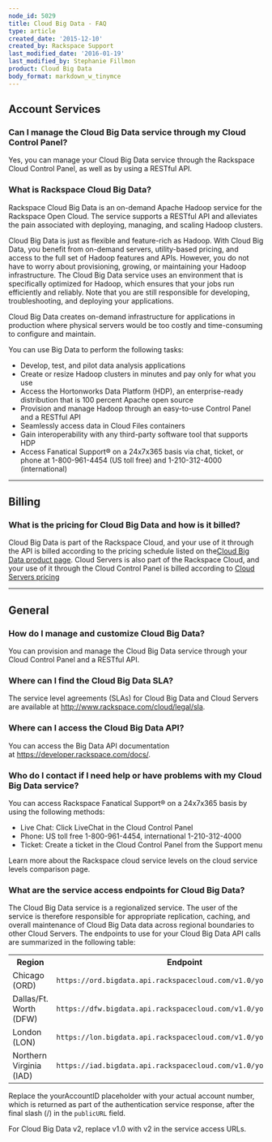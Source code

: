```yaml
---
node_id: 5029
title: Cloud Big Data - FAQ
type: article
created_date: '2015-12-10'
created_by: Rackspace Support
last_modified_date: '2016-01-19'
last_modified_by: Stephanie Fillmon
product: Cloud Big Data
body_format: markdown_w_tinymce
---
```


<h2>Account Services</h2>

<h3>Can I manage the Cloud Big Data service through my Cloud Control Panel?</h3>

<p>Yes, you can manage your Cloud Big Data service through the Rackspace Cloud Control Panel, as well as by using a RESTful API.</p>

<h3>What is Rackspace Cloud Big Data?</h3>

<p>Rackspace Cloud Big Data is an on-demand Apache Hadoop service for the Rackspace Open Cloud. The service supports a RESTful API and alleviates the pain associated with deploying, managing, and scaling Hadoop clusters.</p>

<p>Cloud Big Data is just as flexible and feature-rich as Hadoop. With Cloud Big Data, you benefit from on-demand servers, utility-based pricing, and access to the full set of Hadoop features and APIs. However, you do not have to worry about provisioning, growing, or maintaining your Hadoop infrastructure. The Cloud Big Data service uses an environment that is specifically optimized for Hadoop, which ensures that your jobs run efficiently and reliably. Note that you are still responsible for developing, troubleshooting, and deploying your applications.</p>

<p>Cloud Big Data creates on-demand infrastructure for applications in production where physical servers would be too costly and time-consuming to configure and maintain.</p>

<p>You can use Big Data to perform the following tasks:</p>

<ul>
	<li>Develop, test, and pilot data analysis applications</li>
	<li>Create or resize Hadoop clusters in minutes and pay only for what you use</li>
	<li>Access the Hortonworks Data Platform (HDP), an enterprise-ready distribution that is 100 percent Apache open source</li>
	<li>Provision and manage Hadoop through an easy-to-use Control Panel and a RESTful API</li>
	<li>Seamlessly access data in Cloud Files containers</li>
	<li>Gain interoperability with any third-party software tool that supports HDP</li>
	<li>Access Fanatical Support® on a 24x7x365 basis via chat, ticket, or phone at 1-800-961-4454 (US toll free) and 1-210-312-4000 (international)</li>
</ul>

---------
<h2>Billing</h2>

<h3>What is the pricing for Cloud Big Data and how is it billed?</h3>

<p>Cloud Big Data is part of the Rackspace Cloud, and your use of it through the API is billed according to the pricing schedule listed on the<a href="http://www.rackspace.com/cloud/big-data">Cloud Big Data product page</a>. Cloud Servers is also part of the Rackspace Cloud, and your use of it through the Cloud Control Panel is billed according to <a href="http://www.rackspace.com/cloud/servers#pricinganchor">Cloud Servers pricing</a></p>

---------
<h2>General</h2>

<h3>How do I manage and customize Cloud Big Data?</h3>

<p>You can provision and manage the Cloud Big Data service through your Cloud Control Panel and a RESTful API.</p>

<h3>Where can I find the Cloud Big Data SLA?</h3>

<p>The service level agreements (SLAs) for Cloud Big Data and Cloud Servers are available at <a href="http://www.rackspace.com/cloud/legal/sla">http://www.rackspace.com/cloud/legal/sla</a>.</p>

<h3>Where can I access the Cloud Big Data API?</h3>

<p>You can access the Big Data API documentation at&nbsp;<a href="https://developer.rackspace.com/docs/">https://developer.rackspace.com/docs/</a>.</p>

<h3>Who do I contact if I need help or have problems with my Cloud Big Data service?</h3>

<p>You can access Rackspace Fanatical Support® on a 24x7x365 basis by using the following methods:</p>

<ul>
	<li>Live Chat: Click LiveChat in the Cloud Control Panel</li>
	<li>Phone: US toll free 1-800-961-4454, international 1-210-312-4000</li>
	<li>Ticket: Create a ticket in the Cloud Control Panel from the Support menu</li>
</ul>

<p>Learn more about the Rackspace cloud service levels on the cloud service levels comparison page.</p>

<h3>What are the service access endpoints for Cloud Big Data?</h3>

<p>The Cloud Big Data service is a regionalized service. The user of the service is therefore responsible for appropriate replication, caching, and overall maintenance of Cloud Big Data data across regional boundaries to other Cloud Servers. The endpoints to use for your Cloud Big Data API calls are summarized in the following table:</p>

<table>
  <tr>
    <th>Region</th>
    <th>Endpoint</th>
  </tr>
  <tr>
    <td>Chicago (ORD)</td>
    <td><code>https://ord.bigdata.api.rackspacecloud.com/v1.0/yourAccountID/</code></td>
  </tr>
  <tr>
    <td>Dallas/Ft. Worth (DFW)</td>
    <td><code>https://dfw.bigdata.api.rackspacecloud.com/v1.0/yourAccountID/</code></td>
  </tr>
  <tr>
    <td>London (LON)</td>
    <td><code>https://lon.bigdata.api.rackspacecloud.com/v1.0/yourAccountID/</code></td>
  </tr>
  <tr>
    <td>Northern Virginia (IAD)</td>
    <td><code>https://iad.bigdata.api.rackspacecloud.com/v1.0/yourAccountID/</code></td>
  </tr>
</table>

<p>Replace the yourAccountID placeholder with your actual account number, which is returned as part of the authentication service response, after the final slash (/) in the <code>publicURL</code> field.</p>

<p>For Cloud Big Data v2, replace v1.0 with v2 in the service access URLs.</p>
